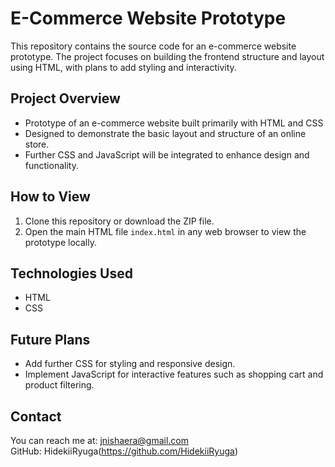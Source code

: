 # E-Commerce Website Prototype

This repository contains the source code for an e-commerce website prototype. The project focuses on building the frontend structure and layout using HTML, with plans to add styling and interactivity.

## Project Overview

- Prototype of an e-commerce website built primarily with HTML and CSS
- Designed to demonstrate the basic layout and structure of an online store.
- Further CSS and JavaScript will be integrated to enhance design and functionality.

## How to View

1. Clone this repository or download the ZIP file.
2. Open the main HTML file `index.html`  in any web browser to view the prototype locally.

## Technologies Used

- HTML
- CSS

## Future Plans

- Add further CSS for styling and responsive design.
- Implement JavaScript for interactive features such as shopping cart and product filtering.

## Contact

You can reach me at: jnishaera@gmail.com  
GitHub: HidekiiRyuga(https://github.com/HidekiiRyuga)

